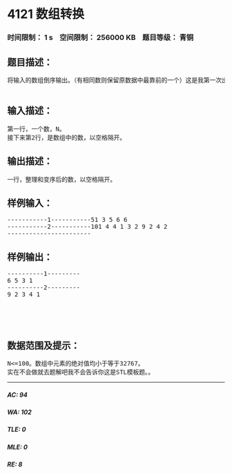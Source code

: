 # 4121 数组转换   
### 时间限制： 1 s&nbsp;&nbsp;&nbsp;&nbsp;空间限制： 256000 KB&nbsp;&nbsp;&nbsp;&nbsp;题目等级： 青铜  
## 题目描述：  

<pre>
将输入的数组倒序输出。（有相同数则保留原数据中最靠前的一个）这是我第一次出题目，请大家多多包涵哦！  

</pre>
  
  
## 输入描述：  

<pre>
第一行，一个数，N。  
接下来第2行，是数组中的数，以空格隔开。
</pre>
  
  
## 输出描述：  

<pre>
一行，整理和变序后的数，以空格隔开。
</pre>
  
  
## 样例输入：  

<pre>
-----------1-----------51 3 5 6 6  
-----------2-----------101 4 4 1 3 2 9 2 4 2  
-----------------------
</pre>
  
  
## 样例输出：  

<pre>
----------1---------  
6 5 3 1  
----------2---------  
9 2 3 4 1  
  
  
  

</pre>
  
  
## 数据范围及提示：  

<pre>
N<=100。数组中元素的绝对值均小于等于32767。  
实在不会做就去题解吧我不会告诉你这是STL模板题。。
</pre>
  
  
***  

##### AC: 94  
##### WA: 102  
##### TLE: 0  
##### MLE: 0  
##### RE: 8  
